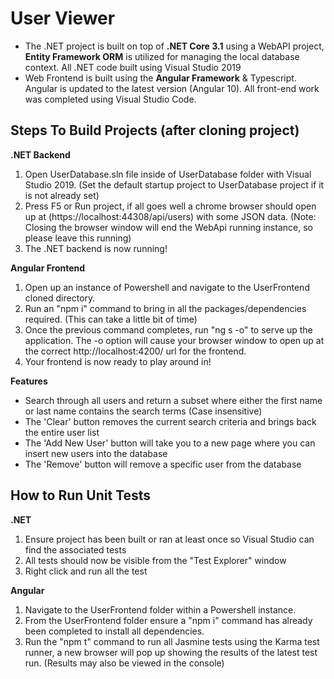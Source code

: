 # User Viewer

 - The .NET project is built on top of **.NET Core 3.1** using a WebAPI project, **Entity Framework ORM** is utilized for managing the local database context. All .NET code built using Visual Studio 2019
 - Web Frontend is built using the **Angular Framework** & Typescript. Angular is updated to the latest version (Angular 10). All front-end work was completed using Visual Studio Code. 




## Steps To Build Projects (after cloning project)
**.NET Backend**

 1. Open UserDatabase.sln file inside of UserDatabase folder with Visual Studio 2019. (Set the default startup project to UserDatabase project if it is not already set)
 2. Press F5 or Run project, if all goes well a chrome browser should open up at (https://localhost:44308/api/users) with some JSON data. (Note: Closing the browser window will end the WebApi running instance, so please leave this running)
 3. The .NET backend is now running!

**Angular Frontend**

1. Open up an instance of Powershell and navigate to the UserFrontend cloned directory.
2. Run an "npm i" command to bring in all the packages/dependencies required. (This can take a little bit of time)
3. Once the previous command completes, run "ng s -o" to serve up the application. The -o option will cause your browser window to open up at the correct http://localhost:4200/ url for the frontend.
4. Your frontend is now ready to play around in!

**Features**

 - Search through all users and return a subset where either the first name or last name contains the search terms (Case insensitive)
 - The 'Clear' button removes the current search criteria and brings back the entire user list
 - The 'Add New User' button will take you to a new page where you can insert new users into the database
 - The 'Remove' button will remove a specific user from the database

## How to Run Unit Tests

**.NET**

 1. Ensure project has been built or ran at least once so Visual Studio can find the associated tests
 2. All tests should now be visible from the "Test Explorer" window
 3. Right click and run all the test

**Angular**
1. Navigate to the UserFrontend folder within a Powershell instance. 
2. From the UserFrontend folder ensure a "npm i" command has already been completed to install all dependencies.
3. Run the "npm t" command to run all Jasmine tests using the Karma test runner, a new browser will pop up showing the results of the latest test run. (Results may also be viewed in the console)
